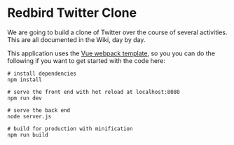 # Redbird Twitter Clone

We are going to build a clone of Twitter over the course of several activities. This are all
documented in the Wiki, day by day.

This application uses the [Vue webpack template](http://vuejs-templates.github.io/webpack/), so you
you can do the following if you want to get started with the code here:

```
# install dependencies
npm install

# serve the front end with hot reload at localhost:8080
npm run dev

# serve the back end
node server.js

# build for production with minification
npm run build
```

